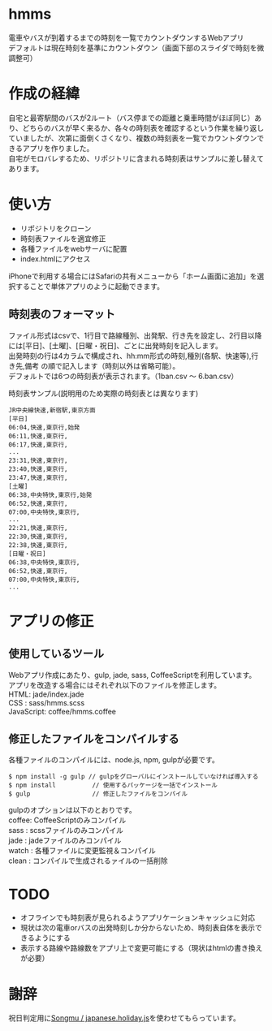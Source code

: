 hmms
====

電車やバスが到着するまでの時刻を一覧でカウントダウンするWebアプリ  
デフォルトは現在時刻を基準にカウントダウン（画面下部のスライダで時刻を微調整可）

# 作成の経緯

自宅と最寄駅間のバスが2ルート（バス停までの距離と乗車時間がほぼ同じ）あり、どちらのバスが早く来るか、各々の時刻表を確認するという作業を繰り返していましたが、次第に面倒くさくなり、複数の時刻表を一覧でカウントダウンできるアプリを作りました。  
自宅がモロバレするため、リポジトリに含まれる時刻表はサンプルに差し替えてあります。

# 使い方

- リポジトリをクローン
- 時刻表ファイルを適宜修正
- 各種ファイルをwebサーバに配置
- index.htmlにアクセス

iPhoneで利用する場合にはSafariの共有メニューから「ホーム画面に追加」を選択することで単体アプリのように起動できます。

## 時刻表のフォーマット

ファイル形式はcsvで、1行目で路線種別、出発駅、行き先を設定し、2行目以降には[平日]、[土曜]、[日曜・祝日]、ごとに出発時刻を記入します。  
出発時刻の行は4カラムで構成され、hh:mm形式の時刻,種別(各駅、快速等),行き先,備考 の順で記入します（時刻以外は省略可能）。  
デフォルトでは6つの時刻表が表示されます。（1ban.csv ～ 6.ban.csv）

時刻表サンプル(説明用のため実際の時刻表とは異なります)
```csv
JR中央線快速,新宿駅,東京方面
[平日]
06:04,快速,東京行,始発
06:11,快速,東京行,
06:17,快速,東京行,
...
23:31,快速,東京行,
23:40,快速,東京行,
23:47,快速,東京行,
[土曜]
06:38,中央特快,東京行,始発
06:52,快速,東京行,
07:00,中央特快,東京行,
...
22:21,快速,東京行,
22:30,快速,東京行,
22:38,快速,東京行,
[日曜・祝日]
06:38,中央特快,東京行,
06:52,快速,東京行,
07:00,中央特快,東京行,
...
```

# アプリの修正

## 使用しているツール

Webアプリ作成にあたり、gulp, jade, sass, CoffeeScriptを利用しています。  
アプリを改造する場合にはそれぞれ以下のファイルを修正します。  
HTML: jade/index.jade  
CSS : sass/hmms.scss  
JavaScript: coffee/hmms.coffee

## 修正したファイルをコンパイルする

各種ファイルのコンパイルには、node.js, npm, gulpが必要です。
```shell
$ npm install -g gulp // gulpをグローバルにインストールしていなければ導入する
$ npm install          // 使用するパッケージを一括でインストール
$ gulp                 // 修正したファイルをコンパイル
```

gulpのオプションは以下のとおりです。  
coffee: CoffeeScriptのみコンパイル  
sass  : scssファイルのみコンパイル  
jade  : jadeファイルのみコンパイル  
watch : 各種ファイルに変更監視＆コンパイル  
clean : コンパイルで生成されるァイルの一括削除

# TODO

- オフラインでも時刻表が見られるようアプリケーションキャッシュに対応
- 現状は次の電車orバスの出発時刻しか分からないため、時刻表自体を表示できるようにする
- 表示する路線や路線数をアプリ上で変更可能にする（現状はhtmlの書き換えが必要）

# 謝辞

祝日判定用に[Songmu / japanese.holiday.js](https://gist.github.com/Songmu/703311)を使わせてもらっています。
